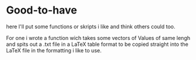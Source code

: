 # Good-to-have
here I'll put some functions or skripts i like and think others could too.

For one i wrote a function wich takes some vectors of Values of same lengh and spits out a .txt file in a LaTeX table format 
to be copied straight into the LaTeX file in the formatting i like to use. 
